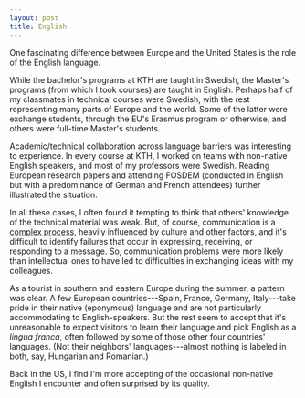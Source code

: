 ```yaml
---
layout: post
title: English
---
```

One fascinating difference between Europe and the United States is the role of the English language.

While the bachelor's programs at KTH are taught in Swedish, the Master's programs (from which I took courses) are taught in English. Perhaps half of my classmates in technical courses were Swedish, with the rest representing many parts of Europe and the world. Some of the latter were exchange students, through the EU's Erasmus program or otherwise, and others were full-time Master's students.

Academic/technical collaboration across language barriers was interesting to experience. In every course at KTH, I worked on teams with non-native English speakers, and most of my professors were Swedish. Reading European research papers and attending FOSDEM (conducted in English but with a predominance of German and French attendees) further illustrated the situation.

In all these cases, I often found it tempting to think that others' knowledge of the technical material was weak. But, of course, communication is a [complex process][communication model], heavily influenced by culture and other factors, and it's difficult to identify failures that occur in expressing, receiving, or responding to a message. So, communication problems were more likely than intellectual ones to have led to difficulties in exchanging ideas with my colleagues.

As a tourist in southern and eastern Europe during the summer, a pattern was clear. A few European countries---Spain, France, Germany, Italy---take pride in their native (eponymous) language and are not particularly accommodating to English-speakers. But the rest seem to accept that it's unreasonable to expect visitors to learn their language and pick English as a *lingua franca*, often followed by some of those other four countries' languages. (Not their neighbors' languages---almost nothing is labeled in both, say, Hungarian and Romanian.)

Back in the US, I find I'm more accepting of the occasional non-native English I encounter and often surprised by its quality.

[communication model]: https://en.wikipedia.org/wiki/Models_of_communication
